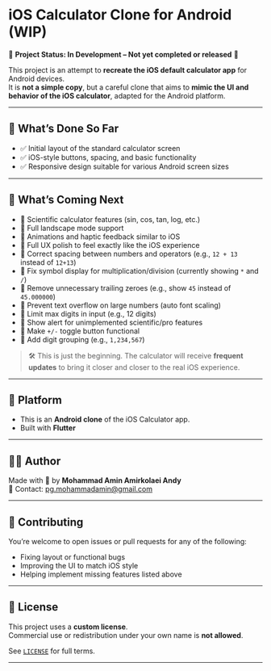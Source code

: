# iOS Calculator Clone for Android (WIP)

🚧 **Project Status: In Development – Not yet completed or released** 🚧

This project is an attempt to **recreate the iOS default calculator app** for Android devices.  
It is **not a simple copy**, but a careful clone that aims to **mimic the UI and behavior of the iOS calculator**, adapted for the Android platform.

---

## 🔧 What’s Done So Far

- ✅ Initial layout of the standard calculator screen
- ✅ iOS-style buttons, spacing, and basic functionality
- ✅ Responsive design suitable for various Android screen sizes

---

## 🧠 What’s Coming Next

- 🔄 Scientific calculator features (sin, cos, tan, log, etc.)
- 🔄 Full landscape mode support
- 🔄 Animations and haptic feedback similar to iOS
- 🔄 Full UX polish to feel exactly like the iOS experience
- 🔄 Correct spacing between numbers and operators (e.g., `12 + 13` instead of `12+13`)
- 🔄 Fix symbol display for multiplication/division (currently showing `*` and `/`)
- 🔄 Remove unnecessary trailing zeroes (e.g., show `45` instead of `45.000000`)
- 🔄 Prevent text overflow on large numbers (auto font scaling)
- 🔄 Limit max digits in input (e.g., 12 digits)
- 🔄 Show alert for unimplemented scientific/pro features
- 🔄 Make `+/-` toggle button functional
- 🔄 Add digit grouping (e.g., `1,234,567`)

> 🛠️ This is just the beginning. The calculator will receive **frequent updates** to bring it closer and closer to the real iOS experience.

---

## 📱 Platform

- This is an **Android clone** of the iOS Calculator app.
- Built with **Flutter**

---

## 🧑‍💻 Author

Made with 💙 by **Mohammad Amin Amirkolaei Andy**  
📩 Contact: pg.mohammadamin@gmail.com

---

## 👫 Contributing

You’re welcome to open issues or pull requests for any of the following:

- Fixing layout or functional bugs
- Improving the UI to match iOS style
- Helping implement missing features listed above

---

## 📄 License

This project uses a **custom license**.  
Commercial use or redistribution under your own name is **not allowed**.

See [`LICENSE`](./LICENSE) for full terms.

---